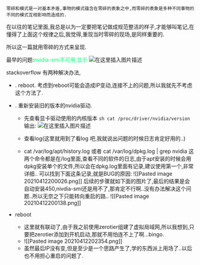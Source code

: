 	零碎和模式是一对基本矛盾,事物的模式蕴含在零碎的表象之中,而零碎的表象是多种不同事物的不同的模式互相影响而造成的.

在以往的笔记里面,我总是以为一定要把笔记做成规范整洁的样子,才能够叫笔记,在懂得了上面这个规律之后,我觉得,重现当时零碎的现场,是同样重要的.

所以这一篇就用零碎的方式来呈现.

最早的问题:<font color = '#00ff7b'>nvidia-smi不可用,显示 </font>
![在这里插入图片描述](https://img-blog.csdnimg.cn/20190519120538946.png)

stackoverflow 有两种解决办法,
- . reboot.
	考虑到reboot可能会造成IP变动,连接不上的问题,所以我就先不考虑这个方法了.
- . 重新安装旧的版本的nvidia驱动.
	- 先查看显卡驱动使用的内核版本
			```sh
			cat /proc/driver/nvidia/version
			```
			 输出:
			![在这里插入图片描述](https://img-blog.csdnimg.cn/20190519113029313.png)

	- 查看log(这里就用到了看log 吧,我就说出问题的时候日志肯定好用的..)
	- cat /var/log/apt/history.log   或者 cat /var/log/dpkg.log | grep nvidia
				这两个命令都是在/log里面,查看不同的软件的日志,由于apt安装的时候会用dpkg安装单个的文件,所以会在dpkg.log里面有记录,建议使用第一个,非常详细..
				可以找到下面这条记录,就是BUG的原因:
				![[Pasted image 20210412200026.png]]
				后续的步骤就如下面的图片了,最后的结果是会自动安装450,nivdia-smi还是用不了,那肯定不行啊..没有办法解决这个问题..所以无奈之下只能转向重启的路..
				![[Pasted image 20210412200138.png]]
				
- reboot
  - 这里就有联动了,由于我之前使用zerotier组建了虚拟局域网,所以我想到,只要把zerotier添加到开机启动,那就不用怕连不上了啊...bingo.
  - ![[Pasted image 20210412202354.png]]
  - 虽然最后IP没有变,但是至少是一个思路产生了,学的东西派上用场了..以后也不用担心重启的问题了.